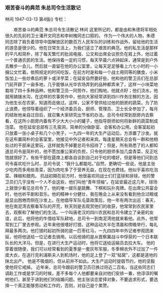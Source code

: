 ### 艰苦奋斗的典范  朱总司令生活散记
林间
1947-03-13
第4版()
专栏：

　　艰苦奋斗的典范
    朱总司令生活散记
    林间
    这里所记的，都是由和朱德将军相处很久的先前的卫士潘开文同志和李树槐同志口叙的。
    作为一个伟大的人物，朱德同志除了肩负着领导中国解放区的数百万人民军队的训练和作战外，留给他的生活的游息是很少的。他在日常生活上，为我们竖立了艰苦的典范。他的私生活是那样的平凡和简朴，除了每天繁忙的批阅电报、公文和出席会议担负在肩上外，他过着一个普通农民的生活。他保持着一定的习惯，每天早晨六点钟起床，通常是到户外去散步一会儿，然后就一直留在他的办公室里，让每天足足够看上六七小时的一小捆公文忙着。依照规定的时间吃饭，在前方时是和每一个战士用同等的膳食，小米饭加上一些炒煮后的萝卜或洋芋菜；在延安自然要好些，他和他的警卫员们在总部门前开辟了一亩多地，几乎能够从光华农场弄到的品种都弄来了，这样一小块菜地栽培了四十多种品种。他和警卫员一同劳作，他们掏地，他就点籽；他们浇水，他就用镐拨水沟，在这样的农事劳作中，他向大家经常讲到四川作务庄稼的方法，因为他生长在农家，知道而且做过。这样，公家不曾供给过他的厨房的蔬菜。为了防止浪费，他领导着组织了一个经济委员会，厨师、管理员、卫士长全参加了，每月的结账他亲自过目后，就召集大家研究出节省的办法。总司令经常到厨房内去察看，在这所小厨房内备有不少大大小小的罐子，他指导厨师如何将新鲜的蔬菜制成泡菜。
    他在延安总部有三孔窑洞，简单的分做卧室、会客和办公用。会客室起初只放着一张小桌子和几个小凳子，一九四一年的大生产运动后，方添置了沙发。就在这布置简朴的会客室里，他接见中外记者和来宾。每逢星期天总会有一群和他相处过的干部来这里玩，这样就免不掉要总司令招待了；但是，所有熟悉了的人都知道总司令是简朴的，他不愿加重公家的负担，只令他的厨师多加几盘青菜，反正吃饱就很好了。有些干部在筵席上都各自谈到自己对于吃的嗜好，但是等他们问到总司令喜欢吃什么时，总司令说：“我什么都能吃。”自然，更确切一些说，他是主张少吃肉而多用些青菜，因为肉吃多了于营养无益，在现在也费钱。他似乎喜欢吃泡菜、辣椒和腊肉。
    抗战初期在前方时，他很喜欢同战士们打蓝球和排球，他的警卫员们几乎没有一个人不会这些，他们叫他“青年领袖”。在延安最近这几年，球场上就很少看见总司令了。他的唯一娱乐是跳舞、下棋和玩扑克牌。在出席公共宴会时，他也听平剧和音乐。他的精神十分健壮，我在晚会上从来没有看到他合过眼或是显出困倦而侧在沙发上。在他倡导军队屯垦政策后，他一年有两次出巡：春天，他在南泥湾去察看军队的开荒，秋天则是去观赏他们的收获，他常常到农民家里去，观察和了解他们的生活。一个叫唐老汉的四川农民和总司令建立了亲密的友谊，此后，他将他的牛借给军队耕地，总司令一到南泥湾他就来看他。此外，他常常到工厂里去参观。近年来他很嗜好打猎，这种运动大半在清晨和傍晚举行，每礼拜最多两次。他打猎时起初所骑的是一匹枣红马，一九四四年中外记者参观团来延，他将他送给一位记者去骑用。以后他骑的是从晋察冀战斗中俘获的一个日本联队长的大洋马，但是，在进行大生产运动时，他将它送给运输员去拉大车。
    他的穿着很随便，我们可以经常看到的夏季是一套灰布军服，冬季棉衣外不过加了一件皮大衣，在送行克利浦斯夫人到机场时，他的足上登了一双“毡窝”，这都是道地的陕北出产。
    他是不吸烟的，但从前并不如此。大生产运动时提倡节约，他的坚毅使他将它戒掉。
    近年来，总司令跟前的警卫员已换过将近二百名，当这些同志们调赴工作或是学习的时候，差不多每个人他都要亲自对他们安排一番，他谆谆的嘱咐他们，甚至于讲到他们的结婚问题。他主张谈恋爱择对象，不要追求形式，要选择一个真正能够劳动和工作的，否则，对自己是个累赘。
